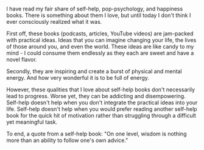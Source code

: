 I have read my fair share of self-help, pop-psychology, and happiness books. There is something about them I love, but until today I don't think I ever consciously realized what it was. 

First off, these books (podcasts, articles, YouTube videos) are jam-packed with practical ideas. Ideas that you can imagine changing your life, the lives of those around you, and even the world. These ideas are like candy to my mind - I could consume them endlessly as they each are sweet and have a novel flavor.

Secondly, they are inspiring and create a burst of physical and mental energy. And how very wonderful it is to be full of energy. 

However, these qualities that I love about self-help books don't necessarily lead to progress. Worse yet, they can be addicting and disempowering. Self-help doesn't help when you don't integrate the practical ideas into your life. Self-help doesn't help when you would prefer reading another self-help book for the quick hit of motivation rather than struggling through a difficult yet meaningful task. 

To end, a quote from a self-help book: "On one level, wisdom is nothing more than an ability to follow one's own advice." 